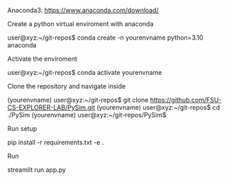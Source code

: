 Anaconda3: https://www.anaconda.com/download/

Create a python virtual enviroment with anaconda

user@xyz:~/git-repos$ conda create -n yourenvname python=3.10 anaconda

Activate the enviroment

user@xyz:~/git-repos$ conda activate yourenvname

Clone the repository and navigate inside

(yourenvname) user@xyz:~/git-repos$ git clone https://github.com/FSU-CS-EXPLORER-LAB/PySim.git
(yourenvname) user@xyz:~/git-repos$ cd ./PySim
(yourenvname) user@xyz:~/git-repos/PySim$

Run setup

pip install -r requirements.txt -e .

Run

streamlit run app.py
